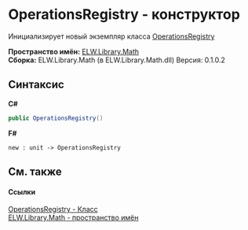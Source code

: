 # OperationsRegistry - конструктор
 

Инициализирует новый экземпляр класса <a href="T_ELW_Library_Math_OperationsRegistry">OperationsRegistry</a>

**Пространство имён:**&nbsp;<a href="N_ELW_Library_Math">ELW.Library.Math</a><br />**Сборка:**&nbsp;ELW.Library.Math (в ELW.Library.Math.dll) Версия: 0.1.0.2

## Синтаксис

**C#**<br />
``` C#
public OperationsRegistry()
```

**F#**<br />
``` F#
new : unit -> OperationsRegistry
```


## См. также


#### Ссылки
<a href="T_ELW_Library_Math_OperationsRegistry">OperationsRegistry - Класс</a><br /><a href="N_ELW_Library_Math">ELW.Library.Math - пространство имён</a><br />